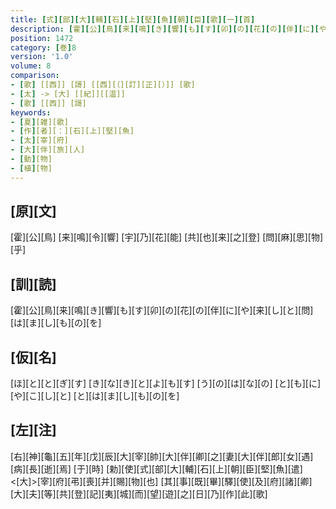 ```yaml
---
title: [式][部][大][輔][石][上][堅][魚][朝][臣][歌][一][首]
description: [霍][公][鳥][来][鳴][き][響][も][す][卯][の][花][の][伴][に][や][来][し][と][問][は][ま][し][も][の][を]
position: 1472
category: [巻]8
version: '1.0'
volume: 8
comparison:
- [歌] [[西]] [謌] [[西][（][訂][正][）]] [歌]
- [太] -> [大] [[紀]][[温]]
- [歌] [[西]] [謌]
keywords:
- [夏][雑][歌]
- [作][者][：][石][上][堅][魚]
- [太][宰][府]
- [大][伴][旅][人]
- [動][物]
- [植][物]
---
```


## [原][文]

[霍][公][鳥] [来][鳴][令][響] [宇][乃][花][能] [共][也][来][之][登] [問][麻][思][物][乎]

## [訓][読]

[霍][公][鳥][来][鳴][き][響][も][す][卯][の][花][の][伴][に][や][来][し][と][問][は][ま][し][も][の][を]

## [仮][名]

[ほ][と][と][ぎ][す] [き][な][き][と][よ][も][す] [う][の][は][な][の] [と][も][に][や][こ][し][と] [と][は][ま][し][も][の][を]

## [左][注]

[右][神][龜][五][年][戊][辰][大][宰][帥][大][伴][卿][之][妻][大][伴][郎][女][遇][病][長][逝][焉] [于][時] [勅][使][式][部][大][輔][石][上][朝][臣][堅][魚][遣]<[大]>[宰][府][弔][喪][并][賜][物][也] [其][事][既][畢][驛][使][及][府][諸][卿][大][夫][等][共][登][記][夷][城][而][望][遊][之][日][乃][作][此][歌]
